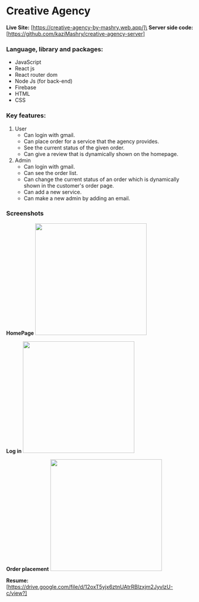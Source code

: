 # Creative Agency
**Live Site:** [https://creative-agency-by-mashry.web.app/]\
**Server side code:** [https://github.com/kaziMashry/creative-agency-server]

### Language, library and packages:
- JavaScript
- React js
- React router dom
- Node Js (for back-end)
- Firebase
- HTML
- CSS

### Key features:
1. User
    - Can login with gmail.
    - Can place order for a service that the agency provides.
    - See the current status of the given order.
    - Can give a review that is dynamically shown on the homepage.
2. Admin
    - Can login with gmail.
    - Can see the order list.
    - Can change the current status of an order which is dynamically shown in the customer's order page.
    - Can add a new service.
    - Can make a new admin by adding an email.

### Screenshots
**HomePage**
<img src="https://i.ibb.co/PNBRmwK/landpage.png" width="300">

**Log in**
<img src="https://i.ibb.co/Js4kSXL/login.png" width="300">

**Order placement**
<img src="https://i.ibb.co/6R6613y/user-order-dashboard.png" width="300">

**Resume:** [https://drive.google.com/file/d/12oxT5yjx6ztnUAtrRBlzxjm2JyvlzU-c/view?]